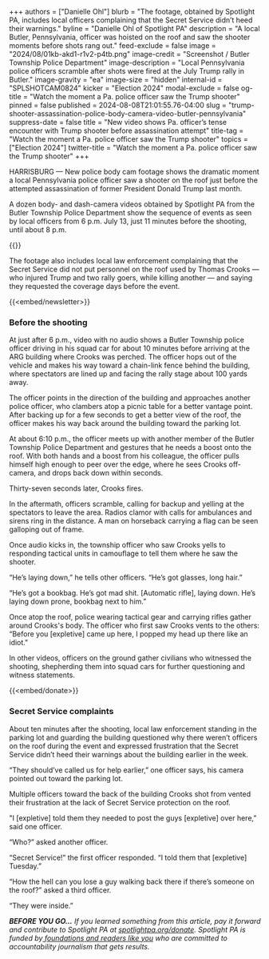 +++
authors = ["Danielle Ohl"]
blurb = "The footage, obtained by Spotlight PA, includes local officers complaining that the Secret Service didn’t heed their warnings."
byline = "Danielle Ohl of Spotlight PA"
description = "A local Butler, Pennsylvania, officer was hoisted on the roof and saw the shooter moments before shots rang out."
feed-exclude = false
image = "2024/08/01kb-akd1-r1v2-p4tb.png"
image-credit = "Screenshot / Butler Township Police Department"
image-description = "Local Pennsylvania police officers scramble after shots were fired at the July Trump rally in Butler."
image-gravity = "ea"
image-size = "hidden"
internal-id = "SPLSHOTCAM0824"
kicker = "Election 2024"
modal-exclude = false
og-title = "Watch the moment a Pa. police officer saw the Trump shooter"
pinned = false
published = 2024-08-08T21:01:55.76-04:00
slug = "trump-shooter-assassination-police-body-camera-video-butler-pennsylvania"
suppress-date = false
title = "New video shows Pa. officer’s tense encounter with Trump shooter before assassination attempt"
title-tag = "Watch the moment a Pa. police officer saw the Trump shooter"
topics = ["Election 2024"]
twitter-title = "Watch the moment a Pa. police officer saw the Trump shooter"
+++

HARRISBURG — New police body cam footage shows the dramatic moment a local Pennsylvania police officer saw a shooter on the roof just before the attempted assassination of former President Donald Trump last month.

A dozen body- and dash-camera videos obtained by Spotlight PA from the Butler Township Police Department show the sequence of events as seen by local officers from 6 p.m. July 13, just 11 minutes before the shooting, until about 8 p.m.

{{<vimeo id="996410475" secret="956937a054" >}}

The footage also includes local law enforcement complaining that the Secret Service did not put personnel on the roof used by Thomas Crooks — who injured Trump and two rally goers, while killing another — and saying they requested the coverage days before the event.

{{<embed/newsletter>}}

### Before the shooting

At just after 6 p.m., video with no audio shows a Butler Township police officer driving in his squad car for about 10 minutes before arriving at the ARG building where Crooks was perched. The officer hops out of the vehicle and makes his way toward a chain-link fence behind the building, where spectators are lined up and facing the rally stage about 100 yards away.

The officer points in the direction of the building and approaches another police officer, who clambers atop a picnic table for a better vantage point. After backing up for a few seconds to get a better view of the roof, the officer makes his way back around the building toward the parking lot.

At about 6:10 p.m., the officer meets up with another member of the Butler Township Police Department and gestures that he needs a boost onto the roof. With both hands and a boost from his colleague, the officer pulls himself high enough to peer over the edge, where he sees Crooks off-camera, and drops back down within seconds.

Thirty-seven seconds later, Crooks fires.

In the aftermath, officers scramble, calling for backup and yelling at the spectators to leave the area. Radios clamor with calls for ambulances and sirens ring in the distance. A man on horseback carrying a flag can be seen galloping out of frame.

Once audio kicks in, the township officer who saw Crooks yells to responding tactical units in camouflage to tell them where he saw the shooter.

“He’s laying down,” he tells other officers. “He’s got glasses, long hair.”

“He’s got a bookbag. He’s got mad shit. \[Automatic rifle\], laying down. He’s laying down prone, bookbag next to him.”

Once atop the roof, police wearing tactical gear and carrying rifles gather around Crooks&#39;s body. The officer who first saw Crooks vents to the others: “Before you \[expletive\] came up here, I popped my head up there like an idiot.&#34;

In other videos, officers on the ground gather civilians who witnessed the shooting, shepherding them into squad cars for further questioning and witness statements.

{{<embed/donate>}}

### Secret Service complaints

About ten minutes after the shooting, local law enforcement standing in the parking lot and guarding the building questioned why there weren’t officers on the roof during the event and expressed frustration that the Secret Service didn’t heed their warnings about the building earlier in the week.

“They should’ve called us for help earlier,” one officer says, his camera pointed out toward the parking lot.

Multiple officers toward the back of the building Crooks shot from vented their frustration at the lack of Secret Service protection on the roof.

&#34;I \[expletive\] told them they needed to post the guys \[expletive\] over here,” said one officer.

“Who?” asked another officer.

“Secret Service!” the first officer responded. “I told them that \[expletive\] Tuesday.”

“How the hell can you lose a guy walking back there if there’s someone on the roof?” asked a third officer.

“They were inside.”

<strong><em>BEFORE YOU GO…</em></strong><em> If you learned something from this article, pay it forward and contribute to Spotlight PA at </em><a href="https://www.spotlightpa.org/donate"><em>spotlightpa.org/donate</em></a><em>. Spotlight PA is funded by</em><a href="https://www.spotlightpa.org/support"><em> foundations and readers like you</em></a><em> who are committed to accountability journalism that gets results.</em>

